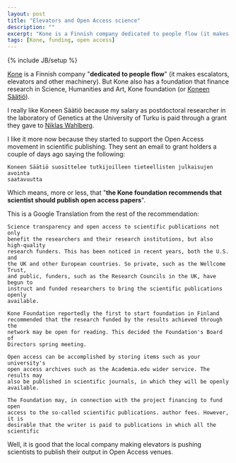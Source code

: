 ```yaml
---
layout: post
title: "Elevators and Open Access science"
description: ""
excerpt: "Kone is a Finnish company dedicated to people flow (it makes escalators, elevators and other machinery). But Kone also has a foundation that finance research in Science, Humanities and Art, Kone foundation (or Koneen Säätiö)"
tags: [Kone, funding, open access]
---
```

{% include JB/setup %}

[Kone](http://www.kone.com/countries/fi_FI/Pages/default.aspx) is a Finnish 
company "**dedicated to people flow**" (it makes escalators, elevators and other
machinery). But Kone also has a foundation that finance research in Science, 
Humanities and Art, Kone foundation (or [Koneen Säätiö](http://www.koneensaatio.fi/en/)).

I really like Koneen Säätiö because my salary as postdoctoral researcher in the
laboratory of Genetics at the University of Turku is paid through a grant they
gave to [Niklas Wahlberg](http://nymphalidae.utu.fi/Wahlberg.htm).

I like it more now because they started to support the Open Access movement in
scientific publishing. They sent an email to grant holders a couple of days ago
saying the following:

    Koneen Säätiö suosittelee tutkijoilleen tieteellisten julkaisujen avointa
    saatavuutta

Which means, more or less, that "**the Kone foundation recommends that scientist
should publish open access papers**".

This is a Google Translation from the rest of the recommendation:

    Science transparency and open access to scientific publications not only 
    benefit the researchers and their research institutions, but also high-quality
    research funders. This has been noticed in recent years, both the U.S. and
    the UK and other European countries. So private, such as the Wellcome Trust,
    and public, funders, such as the Research Councils in the UK, have begun to
    instruct and funded researchers to bring the scientific publications openly
    available.
    
    Kone Foundation reportedly the first to start foundation in Finland
    recommended that the research funded by the results achieved through the
    network may be open for reading. This decided the Foundation's Board of
    Directors spring meeting.
    
    Open access can be accomplished by storing items such as your university's
    open access archives such as the Academia.edu wider service. The results may
    also be published in scientific journals, in which they will be openly
    available.
    
    The Foundation may, in connection with the project financing to fund open
    access to the so-called scientific publications. author fees. However, it is
    desirable that the writer is paid to publications in which all the scientific

Well, it is good that the local company making elevators is pushing scientists to publish their output in Open Access venues.
